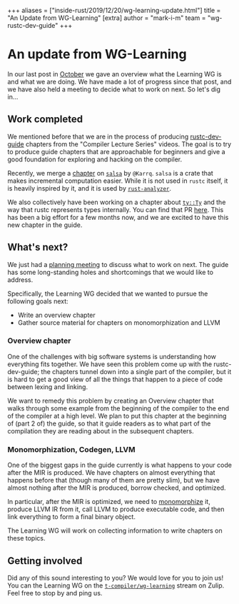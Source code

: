 +++
aliases = ["inside-rust/2019/12/20/wg-learning-update.html"]
title = "An Update from WG-Learning"
[extra]
author = "mark-i-m"
team = "wg-rustc-dev-guide"
+++

# An update from WG-Learning

In our last post in [October][oct] we gave an overview what the Learning WG is
and what we are doing. We have made a lot of progress since that post, and we
have also held a meeting to decide what to work on next. So let's dig in...

## Work completed

We mentioned before that we are in the process of producing [rustc-dev-guide][rg]
chapters from the "Compiler Lecture Series" videos. The goal is to try to
produce guide chapters that are approachable for beginners and give a good
foundation for exploring and hacking on the compiler.

Recently, we merge a [chapter][salsach] on [`salsa`][salsa] by `@Karrq`.
`salsa` is a crate that makes incremental computation easier. While it is not
used in `rustc` itself, it is heavily inspired by it, and it is used by
[`rust-analyzer`][ra].

We also collectively have been working on a chapter about [`ty::Ty`][ty] and
the way that rustc represents types internally. You can find that PR
[here][typr]. This has been a big effort for a few months now, and we are excited
to have this new chapter in the guide.

## What's next?

We just had a [planning meeting][meeting] to discuss what to work on next. The
guide has some long-standing holes and shortcomings that we would like to address.

Specifically, the Learning WG decided that we wanted to pursue the following goals next:
- Write an overview chapter
- Gather source material for chapters on monomorphization and LLVM

### Overview chapter

One of the challenges with big software systems is understanding how everything
fits together. We have seen this problem come up with the rustc-dev-guide; the chapters
tunnel down into a single part of the compiler, but it is hard to get a good
view of all the things that happen to a piece of code between lexing and linking.

We want to remedy this problem by creating an Overview chapter that walks
through some example from the beginning of the compiler to the end of the
compiler at a high level.  We plan to put this chapter at the beginning of
(part 2 of) the guide, so that it guide readers as to what part of the
compilation they are reading about in the subsequent chapters.

### Monomorphization, Codegen, LLVM

One of the biggest gaps in the guide currently is what happens to your code
after the MIR is produced. We have chapters on almost everything that happens
before that (though many of them are pretty slim), but we have almost nothing
after the MIR is produced, borrow checked, and optimized.

In particular, after the MIR is optimized, we need to [monomorphize][glos] it,
produce LLVM IR from it, call LLVM to produce executable code, and then link
everything to form a final binary object.

The Learning WG will work on collecting information to write chapters on these
topics.

## Getting involved

Did any of this sound interesting to you? We would love for you to join us! You
can the Learning WG on the [`t-compiler/wg-learning`][zulip] stream on Zulip.
Feel free to stop by and ping us.


[oct]: https://blog.rust-lang.org/inside-rust/2019/10/28/rustc-learning-working-group-introduction.html
[rg]: https://rustc-dev-guide.rust-lang.org/
[salsa]: https://crates.io/crates/salsa
[salsach]: https://rustc-dev-guide.rust-lang.org/salsa.html
[ra]: https://github.com/rust-analyzer/rust-analyzer
[ty]: https://doc.rust-lang.org/nightly/nightly-rustc/rustc/ty/type.Ty.html
[typr]: https://github.com/rust-lang/rustc-dev-guide/pull/530
[meeting]: https://rust-lang.zulipchat.com/#narrow/stream/196385-t-compiler.2Fwg-learning/topic/planning.20meeting
[glos]: https://rustc-dev-guide.rust-lang.org/appendix/glossary.html
[zulip]: https://rust-lang.zulipchat.com/#narrow/stream/196385-t-compiler.2Fwg-learning
